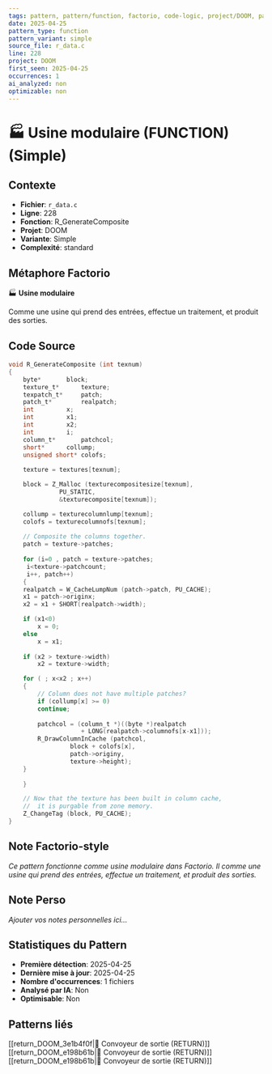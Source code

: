 ```yaml
---
tags: pattern, pattern/function, factorio, code-logic, project/DOOM, pattern/variant/simple
date: 2025-04-25
pattern_type: function
pattern_variant: simple
source_file: r_data.c
line: 228
project: DOOM
first_seen: 2025-04-25
occurrences: 1
ai_analyzed: non
optimizable: non
---
```


# 🏭 Usine modulaire (FUNCTION) (Simple)

## Contexte
- **Fichier**: `r_data.c`
- **Ligne**: 228
- **Fonction**: R_GenerateComposite
- **Projet**: DOOM
- **Variante**: Simple
- **Complexité**: standard

## Métaphore Factorio
🏭 **Usine modulaire**

Comme une usine qui prend des entrées, effectue un traitement, et produit des sorties.

## Code Source
```c
void R_GenerateComposite (int texnum)
{
    byte*		block;
    texture_t*		texture;
    texpatch_t*		patch;	
    patch_t*		realpatch;
    int			x;
    int			x1;
    int			x2;
    int			i;
    column_t*		patchcol;
    short*		collump;
    unsigned short*	colofs;
	
    texture = textures[texnum];

    block = Z_Malloc (texturecompositesize[texnum],
		      PU_STATIC, 
		      &texturecomposite[texnum]);	

    collump = texturecolumnlump[texnum];
    colofs = texturecolumnofs[texnum];
    
    // Composite the columns together.
    patch = texture->patches;
		
    for (i=0 , patch = texture->patches;
	 i<texture->patchcount;
	 i++, patch++)
    {
	realpatch = W_CacheLumpNum (patch->patch, PU_CACHE);
	x1 = patch->originx;
	x2 = x1 + SHORT(realpatch->width);

	if (x1<0)
	    x = 0;
	else
	    x = x1;
	
	if (x2 > texture->width)
	    x2 = texture->width;

	for ( ; x<x2 ; x++)
	{
	    // Column does not have multiple patches?
	    if (collump[x] >= 0)
		continue;
	    
	    patchcol = (column_t *)((byte *)realpatch
				    + LONG(realpatch->columnofs[x-x1]));
	    R_DrawColumnInCache (patchcol,
				 block + colofs[x],
				 patch->originy,
				 texture->height);
	}
						
    }

    // Now that the texture has been built in column cache,
    //  it is purgable from zone memory.
    Z_ChangeTag (block, PU_CACHE);
}
```

## Note Factorio-style
*Ce pattern fonctionne comme usine modulaire dans Factorio. Il comme une usine qui prend des entrées, effectue un traitement, et produit des sorties.*

## Note Perso
*Ajouter vos notes personnelles ici...*

## Statistiques du Pattern
- **Première détection**: 2025-04-25
- **Dernière mise à jour**: 2025-04-25
- **Nombre d'occurrences**: 1 fichiers
- **Analysé par IA**: Non
- **Optimisable**: Non

## Patterns liés
[[return_DOOM_3e1b4f0f|🚚 Convoyeur de sortie (RETURN)]]
[[return_DOOM_e198b61b|🚚 Convoyeur de sortie (RETURN)]]
[[return_DOOM_e198b61b|🚚 Convoyeur de sortie (RETURN)]]
